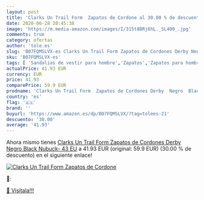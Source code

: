 ```yaml
---
layout: post
title: 'Clarks Un Trail Form  Zapatos de Cordone al 30.00 % de descuento'
date: 2020-06-28 20:45:38
image: 'https://m.media-amazon.com/images/I/315t8BRj6hL._SL400_.jpg'
comments: true
category: ofertas
author: 'tole.es'
slug: 'B07FQMSLVX-es Clarks Un Trail Form Zapatos de Cordones Derby Negro Black...'
sku: 'B07FQMSLVX-es'
tags: [ 'Sandalias de vestir para hombre','Zapatos','Zapatos para hombre','Zapatos y complementos','zapatos', ]
actualPrice: 41.93 EUR
currency: EUR
price: 41.93
comparePrice: 59.9 EUR
prodname: 'Clarks Un Trail Form  Zapatos de Cordones Derby  Negro  Black Nubuck-   43 EU'
country: 'es'
flag: '🇪🇸'
brand: ''
buyurl: 'https://www.amazon.es/dp/B07FQMSLVX/?tag=tolees-21'
descuento: '30.00'
average: '41.93'
---
```


Ahora mismo tienes [Clarks Un Trail Form  Zapatos de Cordones Derby  Negro  Black Nubuck-   43 EU](https://www.amazon.es/dp/B07FQMSLVX/?tag=tolees-21) a 41.93 EUR (original: 59.9 EUR) (30.00 %  de descuento) en el siguiente enlace!

[![Clarks Un Trail Form  Zapatos de Cordone](https://m.media-amazon.com/images/I/315t8BRj6hL._SL400_.jpg)](https://www.amazon.es/dp/B07FQMSLVX/?tag=tolees-21)

🔎:


[🛒 Visítala!!!](https://www.amazon.es/dp/B07FQMSLVX/?tag=tolees-21)
